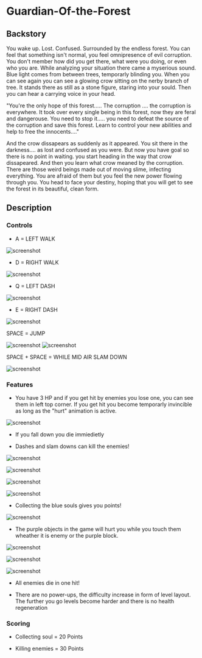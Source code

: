 # Guardian-Of-the-Forest

## Backstory

You wake up. Lost. Confused. Surrounded by the endless forest. You can feel that something isn't normal, you feel omnipresence of evil corruption. You don't member how did you get there, what were you doing, or even who you are. While analyzing your situation there came a myserious sound. Blue light comes from between trees, temporarly blinding you. When you can see again you can see a glowing crow sitting on the nerby branch of tree. It stands there as still as a stone figure, staring into your sould. Then you can hear a carrying voice in your head.

"You're the only hope of this forest..... The corruption .... the corruption is everywhere. It took over every single being in this forest, now they are feral and dangerouse. You need to stop it..... you need to defeat the source of the corruption and save this forest. Learn to control your new abilities and help to free the innocents...." 

And the crow dissapears as suddenly as it appeared. You sit there in the darkness.... as lost and confused as you were. But now you have goal so there is no point in waiting. you start heading in the way that crow dissapeared. And then you learn what crow meaned by the corruption. There are those weird beings made out of moving slime, infecting everything. You are afraid of them but you feel the new power flowing through you. You head to face your destiny, hoping that you will get to see the forest in its beautiful, clean form.

## Description

### Controls 

- A = LEFT WALK

![screenshot](https://raw.githubusercontent.com/brdzan0460/Guardian-Of-the-Forest/master/Move_left.PNG)

- D = RIGHT WALK

![screenshot](https://raw.githubusercontent.com/brdzan0460/Guardian-Of-the-Forest/master/move_right.PNG)


- Q = LEFT DASH 

![screenshot](https://raw.githubusercontent.com/brdzan0460/Guardian-Of-the-Forest/master/dash_2.PNG)

- E = RIGHT DASH

![screenshot](https://raw.githubusercontent.com/brdzan0460/Guardian-Of-the-Forest/master/Dash.PNG)

SPACE = JUMP

![screenshot](https://raw.githubusercontent.com/brdzan0460/Guardian-Of-the-Forest/master/Jump.PNG)
![screenshot](https://raw.githubusercontent.com/brdzan0460/Guardian-Of-the-Forest/master/fall.PNG)

SPACE + SPACE = WHILE MID AIR SLAM DOWN

![screenshot](https://raw.githubusercontent.com/brdzan0460/Guardian-Of-the-Forest/master/slam.PNG)

### Features 



- You have 3 HP and if you get hit by enemies you lose one, you can see them in left top corner. If you get hit you become temporarly invincible as long as the "hurt" animation is active. 

![screenshot](https://raw.githubusercontent.com/brdzan0460/Guardian-Of-the-Forest/master/Damage.PNG)


- If you fall down you die immiedietly



- Dashes and slam downs can kill the enemies!

![screenshot](https://raw.githubusercontent.com/brdzan0460/Guardian-Of-the-Forest/master/Enemy-1.PNG)

![screenshot](https://raw.githubusercontent.com/brdzan0460/Guardian-Of-the-Forest/master/Enemy-2.PNG)

![screenshot](https://raw.githubusercontent.com/brdzan0460/Guardian-Of-the-Forest/master/Dash.PNG)

![screenshot](https://raw.githubusercontent.com/brdzan0460/Guardian-Of-the-Forest/master/slam.PNG)



- Collecting the blue souls gives you points! 

![screenshot](https://raw.githubusercontent.com/brdzan0460/Guardian-Of-the-Forest/master/soul.PNG)


- The purple objects in the game will hurt you while you touch them wheather it is enemy or the purple block. 

![screenshot](https://raw.githubusercontent.com/brdzan0460/Guardian-Of-the-Forest/master/Enemy-1.PNG)

![screenshot](https://raw.githubusercontent.com/brdzan0460/Guardian-Of-the-Forest/master/Enemy-2.PNG)

![screenshot](https://raw.githubusercontent.com/brdzan0460/Guardian-Of-the-Forest/master/poison.PNG)



- All enemies die in one hit!



- There are no power-ups, the difficulty increase in form of level layout. The further you go levels become harder and there is no health regeneration 




### Scoring

- Collecting soul = 20 Points

- Killing enemies = 30 Points



